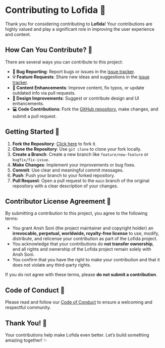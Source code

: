 # Contributing to Lofida 🚀

Thank you for considering contributing to **Lofida**! Your contributions are highly valued and play a significant role in improving the user experience and content.

## How Can You Contribute? 🤝

There are several ways you can contribute to this project:

- **🐞 Bug Reporting**: Report bugs or issues in the [issue tracker](https://github.com/ansh307/lofi-music-app/issues).
- **💡 Feature Requests**: Share new ideas and suggestions in the [issue tracker](https://github.com/ansh307/lofi-music-app/issues).
- **📝 Content Enhancements**: Improve content, fix typos, or update outdated info via pull requests.
- **🎨 Design Improvements**: Suggest or contribute design and UI enhancements.
- **💻 Code Contributions**: Fork the [GitHub repository](https://github.com/ansh307/lofi-music-app), make changes, and submit a pull request.

## Getting Started 🏁

1. **Fork the Repository**: [Click here](https://github.com/ansh307/lofi-music-app/fork) to fork it.
2. **Clone the Repository**: Use `git clone` to clone your fork locally.
3. **Create a Branch**: Create a new branch like `feature/new-feature` or `bugfix/fix-issue`.
4. **Make Changes**: Implement your improvements or bug fixes.
5. **Commit**: Use clear and meaningful commit messages.
6. **Push**: Push your branch to your forked repository.
7. **Pull Request**: Open a pull request to the `main` branch of the original repository with a clear description of your changes.

## Contributor License Agreement 📜

By submitting a contribution to this project, you agree to the following terms:

- You grant Ansh Soni (the project maintainer and copyright holder)
  an **irrevocable, perpetual, worldwide, royalty-free license** to use,
  modify, distribute, and relicense your contribution as part of the Lofida project.
- You acknowledge that your contributions do **not transfer ownership**,
  and all rights and ownership of the Lofida project remain solely with Ansh Soni.
- You confirm that you have the right to make your contribution and
  that it does not violate any third-party rights.

If you do not agree with these terms, please **do not submit a contribution**.

## Code of Conduct 📜

Please read and follow our [Code of Conduct](CODE_OF_CONDUCT.md) to ensure a welcoming and respectful community.

## Thank You! 🙏

Your contributions help make Lofida even better. Let’s build something amazing together! ✨

